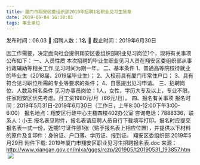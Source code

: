 ```yaml
---
title: 厦门市翔安区委组织部2019年招聘1名职业见习生简章
date: 2019-06-04 16:10:01
tags: 事业单位
---
```

发布时间：06.03   🌟   招聘人数：1名   🌈   截止时间：2019年6月30日
<!-- more -->
因工作需要，决定面向社会提供翔安区委组织部职业见习岗位1个，现将有关事项公布如下：
一、人员性质
本次招聘的毕业生职业见习人员在翔安区委组织部从事行政辅助等相关工作,见习时间为期一年。
二、基本条件
1、普通高等院校待就业的毕业生（2018届、2019届毕业生）；
2、入校前具有厦门市常住户口；
3、具有符合见习职位所需的专业等要求的条件；
4、自愿提出见习申请。
三、招聘岗位、人数及报名条件
见习办事员岗位：1人，女性，学历大专及以上，专业不限。住家翔安区优先考虑。月工资1980元/月（66元/日）。
四、报名有关事项
报名时间：2019年5月31日-2019年6月30日（工作日，上午8:00-12:00下午3:00-6:00）
报名地点：翔安区行政中心主楼四楼402办公室
咨询电话：7888336，联系人：小王
报名表见附件，报名表请应聘人员自行下载填写打印。报名时应提交报名表一式一份，近期1寸证件照1张（贴于报名表上相应位置），并提供以下材料的原件及复印件：身份证、户口薄、学历证、报到证。
翔安区委组织部
2019年5月29日
附件下载:
2019年厦门市翔安区职业见习生招聘报名表.doc
来源：
http://www.xiangan.gov.cn/mlxa/gggs/rczp/201905/t20190531_193857.htm
 
 ![](https://cdn.weiweiblog.cn/20181015134814.png)